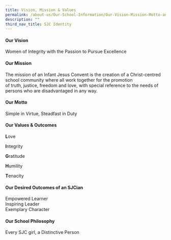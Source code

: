 ```yaml
---
title: Vision, Mission & Values
permalink: /about-us/Our-School-Information/Our-Vision-Mission-Motto-and-Values/
description: ""
third_nav_title: SJC Identity
---
```

#### **Our Vision**

Women of Integrity with the Passion to Pursue Excellence

#### **Our Mission**

The mission of an Infant Jesus Convent is the creation of a Christ-centred school community where all work together for the promotion of truth, justice, freedom and love, with special reference to the needs of persons who are disadvantaged in any way.

#### **Our Motto**

Simple in Virtue, Steadfast in Duty

#### **Our Values & Outcomes**

**L**ove

**I**ntegrity

**G**ratitude

**H**umility

**T**enacity

#### **Our Desired Outcomes of an SJCian**

Empowered Learner  
Inspiring Leader  
Exemplary Character  

#### **Our School Philosophy**

Every SJC girl, a Distinctive Person